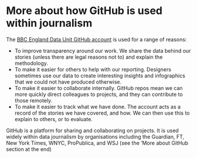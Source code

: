 # More about how GitHub is used within journalism

The [BBC England Data Unit GitHub account](https://github.com/bbc-data-unit) is used for a range of reasons:

* To improve transparency around our work. We share the data behind our stories (unless there are legal reasons not to) and explain the methodology.
* To make it easier for others to help with our reporting. Designers sometimes use our data to create interesting insights and infographics that we could not have produced otherwise.
* To make it easier to collaborate internally. GitHub repos mean we can more quickly direct colleagues to projects, and they can contribute to those remotely.
* To make it easier to track what we have done. The account acts as a record of the stories we have covered, and how. We can then use this to explain to others, or to evaluate.

GitHub is a platform for sharing and collaborating on projects. It is used widely within data journalism by organisations including the Guardian, FT, New York Times, WNYC, ProPublica, and WSJ (see the ‘More about GitHub section at the end)
